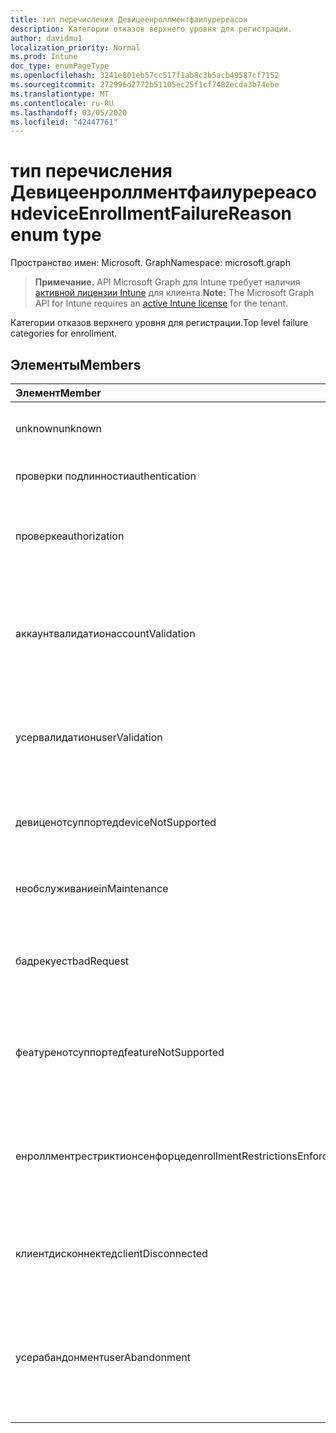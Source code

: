 ```yaml
---
title: тип перечисления Девицеенроллментфаилуререасон
description: Категории отказов верхнего уровня для регистрации.
author: davidmu1
localization_priority: Normal
ms.prod: Intune
doc_type: enumPageType
ms.openlocfilehash: 3241e801eb57cc517f1ab8c3b5acb49587cf7152
ms.sourcegitcommit: 272996d2772b51105ec25f1cf7482ecda3b74ebe
ms.translationtype: MT
ms.contentlocale: ru-RU
ms.lasthandoff: 03/05/2020
ms.locfileid: "42447761"
---
```

# <a name="deviceenrollmentfailurereason-enum-type"></a><span data-ttu-id="a0a66-103">тип перечисления Девицеенроллментфаилуререасон</span><span class="sxs-lookup"><span data-stu-id="a0a66-103">deviceEnrollmentFailureReason enum type</span></span>

<span data-ttu-id="a0a66-104">Пространство имен: Microsoft. Graph</span><span class="sxs-lookup"><span data-stu-id="a0a66-104">Namespace: microsoft.graph</span></span>

> <span data-ttu-id="a0a66-105">**Примечание.** API Microsoft Graph для Intune требует наличия [активной лицензии Intune](https://go.microsoft.com/fwlink/?linkid=839381) для клиента.</span><span class="sxs-lookup"><span data-stu-id="a0a66-105">**Note:** The Microsoft Graph API for Intune requires an [active Intune license](https://go.microsoft.com/fwlink/?linkid=839381) for the tenant.</span></span>

<span data-ttu-id="a0a66-106">Категории отказов верхнего уровня для регистрации.</span><span class="sxs-lookup"><span data-stu-id="a0a66-106">Top level failure categories for enrollment.</span></span>

## <a name="members"></a><span data-ttu-id="a0a66-107">Элементы</span><span class="sxs-lookup"><span data-stu-id="a0a66-107">Members</span></span>
|<span data-ttu-id="a0a66-108">Элемент</span><span class="sxs-lookup"><span data-stu-id="a0a66-108">Member</span></span>|<span data-ttu-id="a0a66-109">Значение</span><span class="sxs-lookup"><span data-stu-id="a0a66-109">Value</span></span>|<span data-ttu-id="a0a66-110">Описание</span><span class="sxs-lookup"><span data-stu-id="a0a66-110">Description</span></span>|
|:---|:---|:---|
|<span data-ttu-id="a0a66-111">unknown</span><span class="sxs-lookup"><span data-stu-id="a0a66-111">unknown</span></span>|<span data-ttu-id="a0a66-112">нуль</span><span class="sxs-lookup"><span data-stu-id="a0a66-112">0</span></span>|<span data-ttu-id="a0a66-113">Значение по умолчанию, причина сбоя неизвестна.</span><span class="sxs-lookup"><span data-stu-id="a0a66-113">Default value, failure reason is unknown.</span></span>|
|<span data-ttu-id="a0a66-114">проверки подлинности</span><span class="sxs-lookup"><span data-stu-id="a0a66-114">authentication</span></span>|<span data-ttu-id="a0a66-115">1 </span><span class="sxs-lookup"><span data-stu-id="a0a66-115">1</span></span>|<span data-ttu-id="a0a66-116">Ошибка проверки подлинности</span><span class="sxs-lookup"><span data-stu-id="a0a66-116">Authentication failed</span></span>|
|<span data-ttu-id="a0a66-117">проверке</span><span class="sxs-lookup"><span data-stu-id="a0a66-117">authorization</span></span>|<span data-ttu-id="a0a66-118">2 </span><span class="sxs-lookup"><span data-stu-id="a0a66-118">2</span></span>|<span data-ttu-id="a0a66-119">Вызов прошел проверку подлинности, но не авторизован для регистрации.</span><span class="sxs-lookup"><span data-stu-id="a0a66-119">Call was authenticated, but not authorized to enroll.</span></span>|
|<span data-ttu-id="a0a66-120">аккаунтвалидатион</span><span class="sxs-lookup"><span data-stu-id="a0a66-120">accountValidation</span></span>|<span data-ttu-id="a0a66-121">3 </span><span class="sxs-lookup"><span data-stu-id="a0a66-121">3</span></span>|<span data-ttu-id="a0a66-122">Не удалось проверить учетную запись для регистрации.</span><span class="sxs-lookup"><span data-stu-id="a0a66-122">Failed to validate the account for enrollment.</span></span> <span data-ttu-id="a0a66-123">(Учетная запись заблокирована, регистрация не включена)</span><span class="sxs-lookup"><span data-stu-id="a0a66-123">(Account blocked, enrollment not enabled)</span></span>|
|<span data-ttu-id="a0a66-124">усервалидатион</span><span class="sxs-lookup"><span data-stu-id="a0a66-124">userValidation</span></span>|<span data-ttu-id="a0a66-125">4 </span><span class="sxs-lookup"><span data-stu-id="a0a66-125">4</span></span>|<span data-ttu-id="a0a66-126">Не удалось проверить пользователя.</span><span class="sxs-lookup"><span data-stu-id="a0a66-126">User could not be validated.</span></span> <span data-ttu-id="a0a66-127">(Пользователь не существует, отсутствует лицензия)</span><span class="sxs-lookup"><span data-stu-id="a0a66-127">(User does not exist, missing license)</span></span>|
|<span data-ttu-id="a0a66-128">девиценотсуппортед</span><span class="sxs-lookup"><span data-stu-id="a0a66-128">deviceNotSupported</span></span>|<span data-ttu-id="a0a66-129">5 </span><span class="sxs-lookup"><span data-stu-id="a0a66-129">5</span></span>|<span data-ttu-id="a0a66-130">Устройство не поддерживается для управления мобильными устройствами.</span><span class="sxs-lookup"><span data-stu-id="a0a66-130">Device is not supported for mobile device management.</span></span>|
|<span data-ttu-id="a0a66-131">необслуживание</span><span class="sxs-lookup"><span data-stu-id="a0a66-131">inMaintenance</span></span>|<span data-ttu-id="a0a66-132">6 </span><span class="sxs-lookup"><span data-stu-id="a0a66-132">6</span></span>|<span data-ttu-id="a0a66-133">Учетная запись находится в состоянии обслуживания.</span><span class="sxs-lookup"><span data-stu-id="a0a66-133">Account is in maintenance.</span></span>|
|<span data-ttu-id="a0a66-134">бадрекуест</span><span class="sxs-lookup"><span data-stu-id="a0a66-134">badRequest</span></span>|<span data-ttu-id="a0a66-135">7 </span><span class="sxs-lookup"><span data-stu-id="a0a66-135">7</span></span>|<span data-ttu-id="a0a66-136">Клиент отправил запрос, который не распознаются или не поддерживается службой.</span><span class="sxs-lookup"><span data-stu-id="a0a66-136">Client sent a request that is not understood/supported by the service.</span></span>|
|<span data-ttu-id="a0a66-137">феатуренотсуппортед</span><span class="sxs-lookup"><span data-stu-id="a0a66-137">featureNotSupported</span></span>|<span data-ttu-id="a0a66-138">8 </span><span class="sxs-lookup"><span data-stu-id="a0a66-138">8</span></span>|<span data-ttu-id="a0a66-139">Функции, используемые этой регистрацией, не поддерживаются для этой учетной записи.</span><span class="sxs-lookup"><span data-stu-id="a0a66-139">Feature(s) used by this enrollment are not supported for this account.</span></span>|
|<span data-ttu-id="a0a66-140">енроллментрестриктионсенфорцед</span><span class="sxs-lookup"><span data-stu-id="a0a66-140">enrollmentRestrictionsEnforced</span></span>|<span data-ttu-id="a0a66-141">9 </span><span class="sxs-lookup"><span data-stu-id="a0a66-141">9</span></span>|<span data-ttu-id="a0a66-142">Ограничения на регистрацию, настроенные администратором, заблокировали эту регистрацию.</span><span class="sxs-lookup"><span data-stu-id="a0a66-142">Enrollment restrictions configured by admin blocked this enrollment.</span></span>|
|<span data-ttu-id="a0a66-143">клиентдисконнектед</span><span class="sxs-lookup"><span data-stu-id="a0a66-143">clientDisconnected</span></span>|<span data-ttu-id="a0a66-144">10 </span><span class="sxs-lookup"><span data-stu-id="a0a66-144">10</span></span>|<span data-ttu-id="a0a66-145">Превышено время ожидания клиента, или Регистрация прервана ендусер.</span><span class="sxs-lookup"><span data-stu-id="a0a66-145">Client timed out or enrollment was aborted by enduser.</span></span>|
|<span data-ttu-id="a0a66-146">усерабандонмент</span><span class="sxs-lookup"><span data-stu-id="a0a66-146">userAbandonment</span></span>|<span data-ttu-id="a0a66-147">11 </span><span class="sxs-lookup"><span data-stu-id="a0a66-147">11</span></span>|<span data-ttu-id="a0a66-148">Регистрация отменена ендусер.</span><span class="sxs-lookup"><span data-stu-id="a0a66-148">Enrollment was abandoned by enduser.</span></span> <span data-ttu-id="a0a66-149">(Ендусер запустил входящую миграцию, но не смог выполнить ее своевременно)</span><span class="sxs-lookup"><span data-stu-id="a0a66-149">(Enduser started onboarding but failed to complete it in timely manner)</span></span>|


<!-- {
  "type": "#page.annotation",
  "suppressions": [
     "Warning: Enum deviceEnrollmentFailureReason has some values specified and others unspecified."
  ],
}
-->



